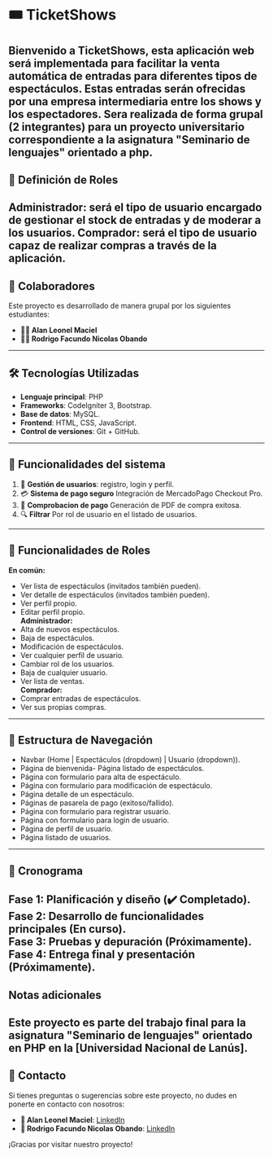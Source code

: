 # 🎟️ TicketShows
Bienvenido a **TicketShows**, esta aplicación web será implementada para facilitar la venta automática de entradas para diferentes  tipos de espectáculos. Estas entradas serán ofrecidas por una empresa intermediaria entre los shows  y los espectadores. Sera realizada de forma grupal (2 integrantes) para un proyecto universitario correspondiente a la asignatura "Seminario de lenguajes" orientado a php.
---
## 🎫 Definición de Roles
 **Administrador**: será el tipo de usuario encargado de gestionar el stock de entradas y de moderar a los usuarios.
 **Comprador**: será el tipo de usuario capaz de realizar compras a través de la aplicación.
---
## 👥 Colaboradores
Este proyecto es desarrollado de manera grupal por los siguientes estudiantes:

- **👨‍💻 Alan Leonel Maciel**  
- **👨‍💻 Rodrigo Facundo Nicolas Obando**
---
## 🛠️ Tecnologías Utilizadas
- **Lenguaje principal**: PHP
- **Frameworks**: CodeIgniter 3, Bootstrap.
- **Base de datos**: MySQL.
- **Frontend**: HTML, CSS, JavaScript.
- **Control de versiones**: Git + GitHub.
---
## 🚀 Funcionalidades del sistema
1. 🔐 **Gestión de usuarios**: registro, login y perfil.
2. 💳 **Sistema de pago seguro** Integración de MercadoPago Checkout Pro.
3. 📝 **Comprobacion de pago** Generación de PDF de compra exitosa.
4. 🔍 **Filtrar** Por rol de usuario en el listado de usuarios.
---
## 🚀 Funcionalidades de Roles
 **En común:**
 - Ver lista de espectáculos (invitados también pueden).
 - Ver detalle de espectáculos (invitados también pueden).
 - Ver perfil propio.
 - Editar perfil propio.
    <br>
 **Administrador:**
 - Alta de nuevos espectáculos.
 - Baja de espectáculos.
 - Modificación de espectáculos.
 - Ver cualquier perfil de usuario.
 - Cambiar rol de los usuarios.
 - Baja de cualquier usuario.
 - Ver lista de ventas.
   <br>
 **Comprador:**
 - Comprar entradas de espectáculos.
 - Ver sus propias compras.
---
## 🚀 Estructura de Navegación
 - Navbar (Home | Espectáculos (dropdown) | Usuario (dropdown)).
 - Página de bienvenida- Página listado de espectáculos.
 - Página con formulario para alta de espectáculo.
 - Página con formulario para modificación de espectáculo.
 - Página detalle de un espectáculo.
 - Páginas de pasarela de pago (exitoso/fallido).
 - Página con formulario para registrar usuario.
 - Página con formulario para login de usuario.
 - Página de perfil de usuario.
 - Página listado de usuarios.
---
## 📅 Cronograma
**Fase 1**: Planificación y diseño (✔️ Completado).
 <br>
**Fase 2**: Desarrollo de funcionalidades principales (En curso).
 <br>
**Fase 3**: Pruebas y depuración (Próximamente).
 <br>
**Fase 4**: Entrega final y presentación (Próximamente).
---
##  Notas adicionales
Este proyecto es parte del trabajo final para la asignatura "Seminario de lenguajes" orientado en PHP en la [Universidad Nacional de Lanús].
---
## 📧 Contacto
Si tienes preguntas o sugerencias sobre este proyecto, no dudes en ponerte en contacto con nosotros:

- **👤 Alan Leonel Maciel**: [LinkedIn](https://www.linkedin.com/in/alan-maciel-440833248/)
- **👤 Rodrigo Facundo Nicolas Obando**: [LinkedIn](https://www.linkedin.com/in/rfnobando/)
  
¡Gracias por visitar nuestro proyecto! 
